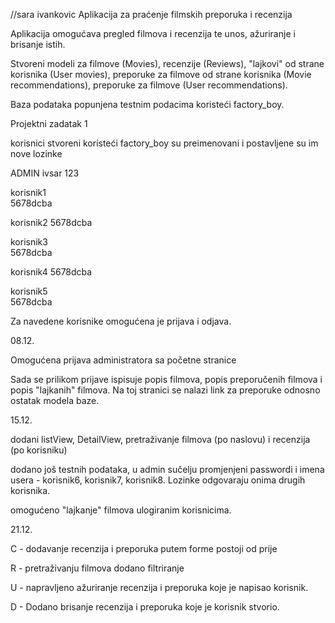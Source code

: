 //sara ivankovic
Aplikacija za praćenje filmskih preporuka i recenzija

Aplikacija omogućava pregled filmova i recenzija te unos, ažuriranje i brisanje istih.

Stvoreni modeli za 
filmove (Movies), 
recenzije (Reviews), 
"lajkovi" od strane korisnika (User movies),
preporuke za filmove od strane korisnika (Movie recommendations),
preporuke za filmove (User recommendations).

Baza podataka popunjena testnim podacima koristeći factory_boy.


Projektni zadatak 1

korisnici stvoreni koristeći factory_boy su preimenovani i postavljene su im nove lozinke

ADMIN
ivsar
123

korisnik1            
5678dcba 

korisnik2
5678dcba

korisnik3            
5678dcba

korisnik4
5678dcba 

korisnik5           
5678dcba             


Za navedene korisnike omogućena je prijava i odjava.

08.12.

Omogućena prijava administratora sa početne stranice

Sada se prilikom prijave ispisuje popis filmova, popis preporučenih filmova i popis "lajkanih" filmova.
Na toj stranici se nalazi link za preporuke odnosno ostatak modela baze.


15.12.

dodani listView, DetailView, pretraživanje filmova (po naslovu) i recenzija (po korisniku)

dodano još testnih podataka, u admin sučelju promjenjeni passwordi i imena usera - korisnik6, korisnik7, korisnik8. Lozinke odgovaraju onima drugih korisnika.

omogućeno "lajkanje" filmova ulogiranim korisnicima.

21.12.

C - dodavanje recenzija i preporuka putem forme postoji od prije

R - pretraživanju filmova dodano filtriranje

U - napravljeno ažuriranje recenzija i preporuka koje je napisao korisnik.

D - Dodano brisanje recenzija i preporuka koje je korisnik stvorio.